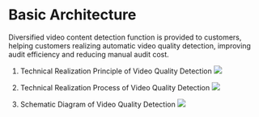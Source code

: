 # Basic Architecture

Diversified video content detection function is provided to customers, helping customers realizing automatic video quality detection, improving audit efficiency and reducing manual audit cost.

1. Technical Realization Principle of Video Quality Detection
![](https://github.com/jdcloudcom/cn/blob/cn-Video-Quality-Detection/image/video-quality-detection/%E6%8A%80%E6%9C%AF%E5%AE%9E%E7%8E%B0%E5%8E%9F%E7%90%86.png)

2. Technical Realization Process of Video Quality Detection
![](https://github.com/jdcloudcom/cn/blob/cn-Video-Quality-Detection/image/video-quality-detection/%E5%AE%9E%E7%8E%B0%E6%B5%81%E7%A8%8B.png)

3. Schematic Diagram of Video Quality Detection
![](https://github.com/jdcloudcom/cn/blob/cn-Video-Quality-Detection/image/video-quality-detection/%E6%A3%80%E6%B5%8B%E7%A4%BA%E6%84%8F%E5%9B%BE.png)
